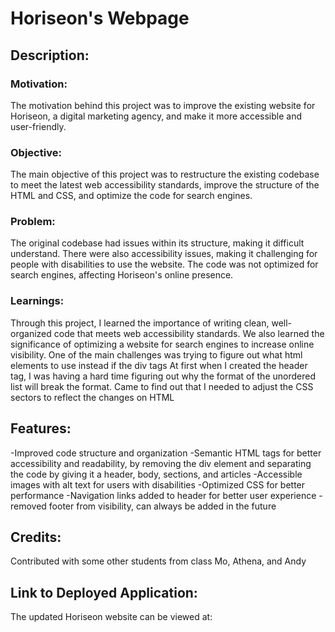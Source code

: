 # Horiseon's Webpage

## Description:
### Motivation:
The motivation behind this project was to improve the existing website for Horiseon, a digital marketing agency, and make it more accessible and user-friendly.

### Objective:
The main objective of this project was to restructure the existing codebase to meet the latest web accessibility standards, improve the structure of the HTML and CSS, and optimize the code for search engines.

### Problem:
The original codebase had issues within its structure, making it difficult understand. There were also accessibility issues, making it challenging for people with disabilities to use the website. The code was not optimized for search engines, affecting Horiseon's online presence.

### Learnings:
Through this project, I learned the importance of writing clean, well-organized code that meets web accessibility standards. We also learned the significance of optimizing a website for search engines to increase online visibility. One of the main challenges was trying to figure out what html elements to use instead if the div tags 
At first when I created the header tag, I was having a hard time figuring out why the format of the unordered list will break the format. Came to find out that I needed to adjust the CSS sectors to reflect the changes on HTML

## Features:
-Improved code structure and organization
-Semantic HTML tags for better accessibility and readability, by removing the div element and separating the code by giving it a header, body, sections, and articles
-Accessible images with alt text for users with disabilities
-Optimized CSS for better performance
-Navigation links added to header for better user experience
-removed footer from visibility, can always be added in the future

## Credits:
Contributed with some other students from class 
Mo, Athena, and Andy

## Link to Deployed Application:
The updated Horiseon website can be viewed at: 